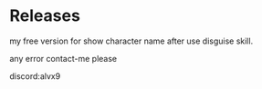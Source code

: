# Releases

my free version for show character name after use disguise skill.

any error contact-me please

discord:alvx9 
